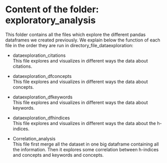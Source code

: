 # Content of the folder: exploratory_analysis

<a name="readme-top"></a>

This folder contains all the files which explore the different pandas dataframes we created previously. We explain below the function of each file in the order they are run in directory_file_dataexploration:

* dataexploration_citations
 <br> This file explores and visualizes in different ways the data about citations.
 
* dataexploration_dfconcepts
 <br> This file explores and visualizes in different ways the data about concepts.
 
* dataexploration_dfkeywords
 <br> This file explores and visualizes in different ways the data about keywords.
 
 * dataexploration_dfhindices
 <br> This file explores and visualizes in different ways the data about the h-indices.
 
 * Correlation_analysis
 <br> This file first merge all the dataset in one big dataframe containing all the information.
 Then it explores some correlation between h-indices and concepts and keywords and concepts.
